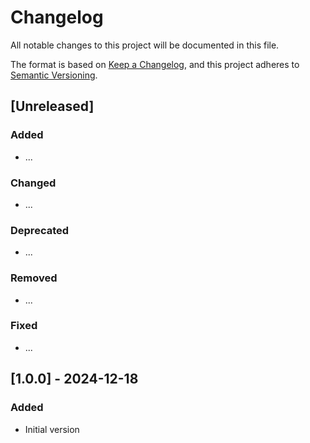 Changelog
=========

All notable changes to this project will be documented in this file.

The format is based on [Keep a Changelog](https://keepachangelog.com/en/1.1.0/),
and this project adheres to [Semantic Versioning](https://semver.org/spec/v2.0.0.html).

## [Unreleased]
### Added
- ...

### Changed
- ...

### Deprecated
- ...

### Removed
- ...

### Fixed
- ...

## [1.0.0] - 2024-12-18
### Added
- Initial version
